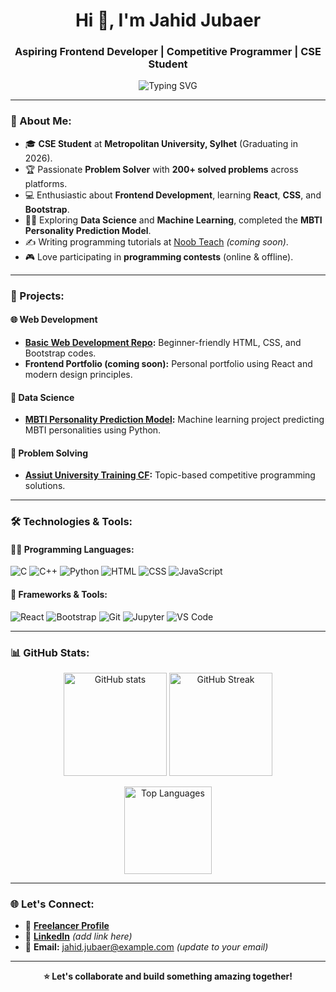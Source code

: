 <h1 align="center">Hi 👋, I'm Jahid Jubaer</h1>
<h3 align="center">Aspiring Frontend Developer | Competitive Programmer | CSE Student</h3>

<p align="center">
  <img src="https://readme-typing-svg.demolab.com?font=Fira+Code&size=20&duration=4000&pause=500&center=true&vCenter=true&width=500&lines=Problem+Solver+%7C+200%2B+Problems+Solved;Frontend+Developer+%7C+React+%7C+CSS+%7C+Bootstrap;Python+%7C+Data+Science+%7C+ML+Enthusiast;Let's+Code+and+Collaborate!" alt="Typing SVG" />
</p>

---

### 🌟 About Me:
- 🎓 **CSE Student** at **Metropolitan University, Sylhet** (Graduating in 2026).  
- 🏆 Passionate **Problem Solver** with **200+ solved problems** across platforms.  
- 💻 Enthusiastic about **Frontend Development**, learning **React**, **CSS**, and **Bootstrap**.  
- 🧑‍💻 Exploring **Data Science** and **Machine Learning**, completed the **MBTI Personality Prediction Model**.  
- ✍️ Writing programming tutorials at [Noob Teach](https://noobteach.com) *(coming soon)*.  
- 🎮 Love participating in **programming contests** (online & offline).  

---

### 🚀 Projects:
#### 🌐 **Web Development**
- **[Basic Web Development Repo](https://github.com/jahidjubaer/Development):** Beginner-friendly HTML, CSS, and Bootstrap codes.
- **Frontend Portfolio (coming soon):** Personal portfolio using React and modern design principles.

#### 🤖 **Data Science**
- **[MBTI Personality Prediction Model](https://github.com/jahidjubaer/MBTI-Prediction):** Machine learning project predicting MBTI personalities using Python.

#### 🔢 **Problem Solving**
- **[Assiut University Training CF](https://github.com/jahidjubaer/Assiut-University-Training-CF):** Topic-based competitive programming solutions.

---

### 🛠️ Technologies & Tools:
#### 👨‍💻 Programming Languages:
![C](https://img.shields.io/badge/-C-blue?style=flat-square&logo=c)
![C++](https://img.shields.io/badge/-C++-00599C?style=flat-square&logo=c%2B%2B)
![Python](https://img.shields.io/badge/-Python-3776AB?style=flat-square&logo=python)
![HTML](https://img.shields.io/badge/-HTML-E34F26?style=flat-square&logo=html5)
![CSS](https://img.shields.io/badge/-CSS-1572B6?style=flat-square&logo=css3)
![JavaScript](https://img.shields.io/badge/-JavaScript-F7DF1E?style=flat-square&logo=javascript)

#### 🚀 Frameworks & Tools:
![React](https://img.shields.io/badge/-React-61DAFB?style=flat-square&logo=react)
![Bootstrap](https://img.shields.io/badge/-Bootstrap-7952B3?style=flat-square&logo=bootstrap)
![Git](https://img.shields.io/badge/-Git-F05032?style=flat-square&logo=git)
![Jupyter](https://img.shields.io/badge/-Jupyter-F37626?style=flat-square&logo=jupyter)
![VS Code](https://img.shields.io/badge/-VS%20Code-007ACC?style=flat-square&logo=visual-studio-code)

---

### 📊 GitHub Stats:
<p align="center">
  <img src="https://github-readme-stats.vercel.app/api?username=jahidjubaer&show_icons=true&theme=radical" alt="GitHub stats" height="165" />
  <img src="https://github-readme-streak-stats.herokuapp.com/?user=jahidjubaer&theme=radical" alt="GitHub Streak" height="165" />
</p>

<p align="center">
  <img src="https://github-readme-stats.vercel.app/api/top-langs/?username=jahidjubaer&layout=compact&theme=radical" alt="Top Languages" height="140" />
</p>

---

### 🌐 Let's Connect:
- 💼 **[Freelancer Profile](https://www.freelancer.com/u/jahidjubaer)**  
- 🔗 **[LinkedIn](https://www.linkedin.com/in/jahidjubaer)** *(add link here)*  
- 📧 **Email:** jahid.jubaer@example.com *(update to your email)*  

---

<p align="center">
  <b>⭐ Let's collaborate and build something amazing together!</b>
</p>

